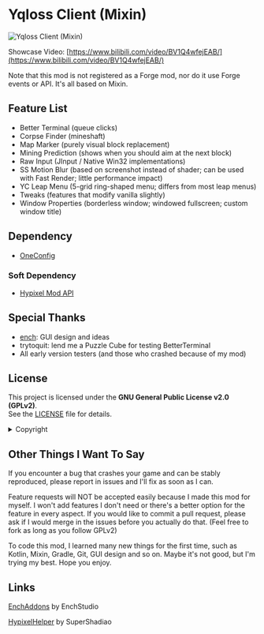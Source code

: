 # Yqloss Client (Mixin)

![Yqloss Client (Mixin)](https://socialify.git.ci/Necron-Dev/YqlossClientMixin/image?description=1&font=Raleway&forks=1&issues=1&logo=https%3A%2F%2Fraw.githubusercontent.com%2Fboopwdn%2FYqlossClientMixin%2Frefs%2Fheads%2Fmaster%2Ficon.svg&name=1&owner=1&pulls=1&stargazers=1&theme=Auto)

Showcase Video: [https://www.bilibili.com/video/BV1Q4wfejEAB/](https://www.bilibili.com/video/BV1Q4wfejEAB/)

Note that this mod is not registered as a Forge mod, nor do it use Forge events or API. It's all based on Mixin.

## Feature List

* Better Terminal (queue clicks)
* Corpse Finder (mineshaft)
* Map Marker (purely visual block replacement)
* Mining Prediction (shows when you should aim at the next block)
* Raw Input (JInput / Native Win32 implementations)
* SS Motion Blur (based on screenshot instead of shader; can be used with Fast Render; little performance impact)
* YC Leap Menu (5-grid ring-shaped menu; differs from most leap menus)
* Tweaks (features that modify vanilla slightly)
* Window Properties (borderless window; windowed fullscreen; custom window title)

## Dependency

* [OneConfig](https://github.com/Polyfrost/OneConfig)

### Soft Dependency

* [Hypixel Mod API](https://github.com/HypixelDev/ModAPI)

## Special Thanks

* [ench](https://github.com/EnchStudio): GUI design and ideas
* trytoquit: lend me a Puzzle Cube for testing BetterTerminal
* All early version testers (and those who crashed because of my mod)

## License

This project is licensed under the **GNU General Public License v2.0 (GPLv2)**.  
See the [LICENSE](LICENSE) file for details.

<details>

<summary>Copyright</summary>

This mod is based on [OneConfigExampleMod](https://github.com/Polyfrost/OneConfigExampleMod)

* Copyright (C) 2025 Yqloss ([GPLv2 License](LICENSE))
* Raw Input: Copyright (c) 2020
  Curi0 ([Project](https://github.com/xCuri0/RawInputMod)) ([MIT License](LICENSE_RAW_INPUT))
* Montserrat Font: Copyright 2024 The Montserrat.Git Project
  Authors (https://github.com/JulietaUla/Montserrat.git) ([Project](https://github.com/JulietaUla/Montserrat)) ([OFL License](src/main/resources/assets/yqlossclientmixin/font/montserrat/OFL.txt))
* Open Color (Default Color Scheme): Copyright (c) 2016
  heeyeun ([Project](https://github.com/yeun/open-color)) ([MIT License](LICENSE_OPEN_COLOR))
* NotoSans SC Font: Copyright 2014-2021 Adobe (http://www.adobe.com/), with Reserved Font Name
  'Source' ([OFL License](src/main/resources/assets/yqlossclientmixin/font/notosans_sc/OFL.txt))

At the same time, for better user experience and compatibility, I included the following libraries in
the [libraries](libraries) folder:

* The internal part of OneConfig (for accessing NanoVG): Copyright (C) 2021-2024 Polyfrost Inc. and
  contributors. ([Project](https://github.com/Polyfrost/OneConfig)) ([MIT License](libraries/LICENSE_ONECONFIG))
* Some OptiFine classes exported from running Minecraft (for compatibility)

</details>

## Other Things I Want To Say

If you encounter a bug that crashes your game and can be stably reproduced, please report in issues and I'll fix as soon
as I can.

Feature requests will NOT be accepted easily because I made this mod for myself. I won't add features I don't need or
there's a better option for the feature in every aspect. If you would like to commit a pull request, please ask if I
would merge in the issues before you actually do that. (Feel free to fork as long as you follow GPLv2)

To code this mod, I learned many new things for the first time, such as Kotlin, Mixin, Gradle, Git, GUI design and so
on. Maybe it's not good, but I'm trying my best. Hope you enjoy.

## Links

[EnchAddons](https://github.com/Necron-Dev/EnchAddons) by EnchStudio

[HypixelHelper](https://github.com/SuperShadiao/hypixelhelper) by SuperShadiao
